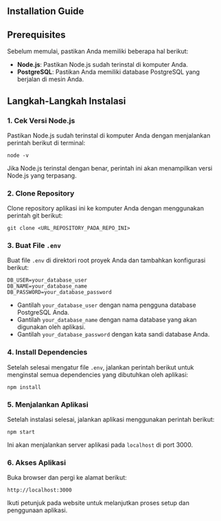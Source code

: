 ## Installation Guide

## Prerequisites

Sebelum memulai, pastikan Anda memiliki beberapa hal berikut:

- **Node.js**: Pastikan Node.js sudah terinstal di komputer Anda.
- **PostgreSQL**: Pastikan Anda memiliki database PostgreSQL yang berjalan di mesin Anda.

## Langkah-Langkah Instalasi

### 1\. Cek Versi Node.js

Pastikan Node.js sudah terinstal di komputer Anda dengan menjalankan perintah berikut di terminal:

```plaintext
node -v
```

Jika Node.js terinstal dengan benar, perintah ini akan menampilkan versi Node.js yang terpasang.

### 2\. Clone Repository

Clone repository aplikasi ini ke komputer Anda dengan menggunakan perintah git berikut:

```plaintext
git clone <URL_REPOSITORY_PADA_REPO_INI>
```

### 3\. Buat File `.env`

Buat file `.env` di direktori root proyek Anda dan tambahkan konfigurasi berikut:

```plaintext
DB_USER=your_database_user
DB_NAME=your_database_name
DB_PASSWORD=your_database_password
```

- Gantilah `your_database_user` dengan nama pengguna database PostgreSQL Anda.
- Gantilah `your_database_name` dengan nama database yang akan digunakan oleh aplikasi.
- Gantilah `your_database_password` dengan kata sandi database Anda.

### 4\. Install Dependencies

Setelah selesai mengatur file `.env`, jalankan perintah berikut untuk menginstal semua dependencies yang dibutuhkan oleh aplikasi:

```plaintext
npm install
```

### 5\. Menjalankan Aplikasi

Setelah instalasi selesai, jalankan aplikasi menggunakan perintah berikut:

```plaintext
npm start
```

Ini akan menjalankan server aplikasi pada `localhost` di port 3000.

### 6\. Akses Aplikasi

Buka browser dan pergi ke alamat berikut:

```plaintext
http://localhost:3000
```

Ikuti petunjuk pada website untuk melanjutkan proses setup dan penggunaan aplikasi.
